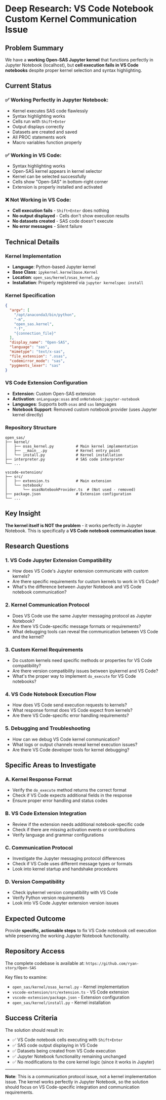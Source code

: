 # Deep Research: VS Code Notebook Custom Kernel Communication Issue

## Problem Summary

We have a **working Open-SAS Jupyter kernel** that functions perfectly in Jupyter Notebook (localhost), but **cell execution fails in VS Code notebooks** despite proper kernel selection and syntax highlighting.

## Current Status

### ✅ **Working Perfectly in Jupyter Notebook:**
- Kernel executes SAS code flawlessly
- Syntax highlighting works
- Cells run with `Shift+Enter`
- Output displays correctly
- Datasets are created and saved
- All PROC statements work
- Macro variables function properly

### ✅ **Working in VS Code:**
- Syntax highlighting works
- Open-SAS kernel appears in kernel selector
- Kernel can be selected successfully
- Cells show "Open-SAS" in bottom-right corner
- Extension is properly installed and activated

### ❌ **Not Working in VS Code:**
- **Cell execution fails** - `Shift+Enter` does nothing
- **No output displayed** - Cells don't show execution results
- **No datasets created** - SAS code doesn't execute
- **No error messages** - Silent failure

## Technical Details

### Kernel Implementation
- **Language**: Python-based Jupyter kernel
- **Base Class**: `ipykernel.kernelbase.Kernel`
- **Location**: `open_sas/kernel/osas_kernel.py`
- **Installation**: Properly registered via `jupyter kernelspec install`

### Kernel Specification
```json
{
  "argv": [
    "/opt/anaconda3/bin/python",
    "-m",
    "open_sas.kernel",
    "-f",
    "{connection_file}"
  ],
  "display_name": "Open-SAS",
  "language": "sas",
  "mimetype": "text/x-sas",
  "file_extension": ".osas",
  "codemirror_mode": "sas",
  "pygments_lexer": "sas"
}
```

### VS Code Extension Configuration
- **Extension**: Custom Open-SAS extension
- **Activation**: `onLanguage:osas` and `onNotebook:jupyter-notebook`
- **Languages**: Supports both `osas` and `sas` languages
- **Notebook Support**: Removed custom notebook provider (uses Jupyter kernel directly)

### Repository Structure
```
open_sas/
├── kernel/
│   ├── osas_kernel.py          # Main kernel implementation
│   ├── __main__.py             # Kernel entry point
│   └── install.py              # Kernel installation
├── interpreter.py              # SAS code interpreter
└── ...

vscode-extension/
├── src/
│   ├── extension.ts            # Main extension
│   └── notebook/
│       └── osasNotebookProvider.ts  # (Not used - removed)
├── package.json                # Extension configuration
└── ...
```

## Key Insight

**The kernel itself is NOT the problem** - it works perfectly in Jupyter Notebook. This is specifically a **VS Code notebook communication issue**.

## Research Questions

### 1. **VS Code Jupyter Extension Compatibility**
- How does VS Code's Jupyter extension communicate with custom kernels?
- Are there specific requirements for custom kernels to work in VS Code?
- What's the difference between Jupyter Notebook and VS Code notebook communication?

### 2. **Kernel Communication Protocol**
- Does VS Code use the same Jupyter messaging protocol as Jupyter Notebook?
- Are there VS Code-specific message formats or requirements?
- What debugging tools can reveal the communication between VS Code and the kernel?

### 3. **Custom Kernel Requirements**
- Do custom kernels need specific methods or properties for VS Code compatibility?
- Are there version compatibility issues between ipykernel and VS Code?
- What's the proper way to implement `do_execute` for VS Code notebooks?

### 4. **VS Code Notebook Execution Flow**
- How does VS Code send execution requests to kernels?
- What response format does VS Code expect from kernels?
- Are there VS Code-specific error handling requirements?

### 5. **Debugging and Troubleshooting**
- How can we debug VS Code kernel communication?
- What logs or output channels reveal kernel execution issues?
- Are there VS Code developer tools for kernel debugging?

## Specific Areas to Investigate

### A. **Kernel Response Format**
- Verify the `do_execute` method returns the correct format
- Check if VS Code expects additional fields in the response
- Ensure proper error handling and status codes

### B. **VS Code Extension Integration**
- Review if the extension needs additional notebook-specific code
- Check if there are missing activation events or contributions
- Verify language and grammar configurations

### C. **Communication Protocol**
- Investigate the Jupyter messaging protocol differences
- Check if VS Code uses different message types or formats
- Look into kernel startup and handshake procedures

### D. **Version Compatibility**
- Check ipykernel version compatibility with VS Code
- Verify Python version requirements
- Look into VS Code Jupyter extension version issues

## Expected Outcome

Provide **specific, actionable steps** to fix VS Code notebook cell execution while preserving the working Jupyter Notebook functionality.

## Repository Access

The complete codebase is available at: `https://github.com/ryan-story/Open-SAS`

Key files to examine:
- `open_sas/kernel/osas_kernel.py` - Kernel implementation
- `vscode-extension/src/extension.ts` - VS Code extension
- `vscode-extension/package.json` - Extension configuration
- `open_sas/kernel/install.py` - Kernel installation

## Success Criteria

The solution should result in:
- ✅ VS Code notebook cells executing with `Shift+Enter`
- ✅ SAS code output displaying in VS Code
- ✅ Datasets being created from VS Code execution
- ✅ Jupyter Notebook functionality remaining unchanged
- ✅ No modifications to the core kernel logic (since it works in Jupyter)

---

**Note**: This is a communication protocol issue, not a kernel implementation issue. The kernel works perfectly in Jupyter Notebook, so the solution should focus on VS Code-specific integration and communication requirements.
